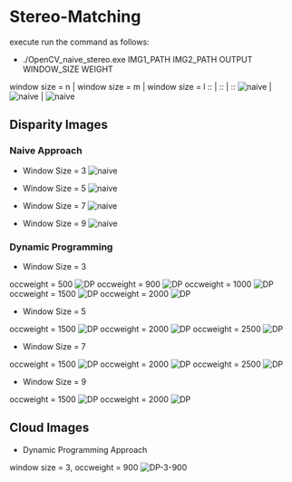 # Stereo-Matching
execute run the command as follows:
* ./OpenCV_naive_stereo.exe IMG1_PATH IMG2_PATH OUTPUT WINDOW_SIZE WEIGHT

window size = n | window size = m | window size = l
:: | :: | ::
![naive](https://github.com/SohilZidan/Stereo-Matching/blob/master/data/output_naiveParams%20windsize3-occweight1000.000000.png) | ![naive](https://github.com/SohilZidan/Stereo-Matching/blob/master/data/output_naiveParams%20windsize3-occweight1000.000000.png) | ![naive](https://github.com/SohilZidan/Stereo-Matching/blob/master/data/output_naiveParams%20windsize3-occweight1000.000000.png)
## Disparity Images
### Naive Approach
* Window Size = 3
![naive](https://github.com/SohilZidan/Stereo-Matching/blob/master/data/output_naiveParams%20windsize3-occweight1000.000000.png)

* Window Size = 5
![naive](https://github.com/SohilZidan/Stereo-Matching/blob/master/data/output_naiveParams%20windsize5-occweight1500.000000.png)

* Window Size = 7
![naive](https://github.com/SohilZidan/Stereo-Matching/blob/master/data/output_naiveParams%20windsize7-occweight1500.000000.png)

* Window Size = 9
![naive](https://github.com/SohilZidan/Stereo-Matching/blob/master/data/output_naiveParams%20windsize9-occweight1500.000000.png)


### Dynamic Programming
* Window Size = 3

occweight = 500
![DP](https://github.com/SohilZidan/Stereo-Matching/blob/master/data/output_DP_leftParams%20windsize3-occweight500.000000.png)
occweight = 900
![DP](https://github.com/SohilZidan/Stereo-Matching/blob/master/data/output_DP_leftParams%20windsize3-occweight900.000000.png)
occweight = 1000
![DP](https://github.com/SohilZidan/Stereo-Matching/blob/master/data/output_DP_leftParams%20windsize3-occweight1000.000000.png)
occweight = 1500
![DP](https://github.com/SohilZidan/Stereo-Matching/blob/master/data/output_DP_leftParams%20windsize3-occweight1500.000000.png)
occweight = 2000
![DP](https://github.com/SohilZidan/Stereo-Matching/blob/master/data/output_DP_leftParams%20windsize3-occweight2000.000000.png)

* Window Size = 5

occweight = 1500
![DP](https://github.com/SohilZidan/Stereo-Matching/blob/master/data/output_DP_leftParams%20windsize5-occweight1500.000000.png)
occweight = 2000
![DP](https://github.com/SohilZidan/Stereo-Matching/blob/master/data/output_DP_leftParams%20windsize5-occweight2000.000000.png)
occweight = 2500
![DP](https://github.com/SohilZidan/Stereo-Matching/blob/master/data/output_DP_leftParams%20windsize5-occweight2500.000000.png)

* Window Size = 7

occweight = 1500
![DP](https://github.com/SohilZidan/Stereo-Matching/blob/master/data/output_DP_leftParams%20windsize7-occweight1500.000000.png)
occweight = 2000
![DP](https://github.com/SohilZidan/Stereo-Matching/blob/master/data/output_DP_leftParams%20windsize7-occweight2000.000000.png)
occweight = 2500
![DP](https://github.com/SohilZidan/Stereo-Matching/blob/master/data/output_DP_leftParams%20windsize7-occweight2500.000000.png)

* Window Size = 9

occweight = 1500
![DP](https://github.com/SohilZidan/Stereo-Matching/blob/master/data/output_DP_leftParams%20windsize3-occweight1500.000000.png)
occweight = 2000
![DP](https://github.com/SohilZidan/Stereo-Matching/blob/master/data/output_DP_leftParams%20windsize3-occweight2000.000000.png)

## Cloud Images
* Dynamic Programming Approach

window size = 3, occweight = 900
![DP-3-900](https://github.com/SohilZidan/Stereo-Matching/blob/master/data/snapshot00.png)
